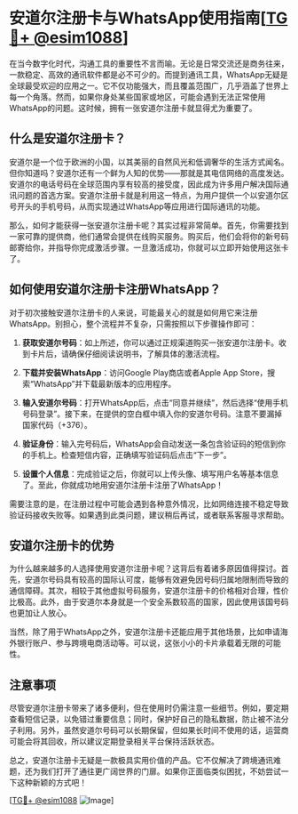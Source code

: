 # 安道尔注册卡与WhatsApp使用指南[[TG💪+ @esim1088](https://t.me/s/esim1088)]

在当今数字化时代，沟通工具的重要性不言而喻。无论是日常交流还是商务往来，一款稳定、高效的通讯软件都是必不可少的。而提到通讯工具，WhatsApp无疑是全球最受欢迎的应用之一。它不仅功能强大，而且覆盖范围广，几乎涵盖了世界上每一个角落。然而，如果你身处某些国家或地区，可能会遇到无法正常使用WhatsApp的问题。这时候，拥有一张安道尔注册卡就显得尤为重要了。

## 什么是安道尔注册卡？

安道尔是一个位于欧洲的小国，以其美丽的自然风光和低调奢华的生活方式闻名。但你知道吗？安道尔还有一个鲜为人知的优势——那就是其电信网络的高度发达。安道尔的电话号码在全球范围内享有较高的接受度，因此成为许多用户解决国际通讯问题的首选方案。安道尔注册卡就是利用这一特点，为用户提供一个以安道尔区号开头的手机号码，从而实现通过WhatsApp等应用进行国际通讯的功能。

那么，如何才能获得一张安道尔注册卡呢？其实过程非常简单。首先，你需要找到一家可靠的提供商，他们通常会提供在线购买服务。购买后，他们会将你的新号码邮寄给你，并指导你完成激活步骤。一旦激活成功，你就可以立即开始使用这张卡了。

## 如何使用安道尔注册卡注册WhatsApp？

对于初次接触安道尔注册卡的人来说，可能最关心的就是如何用它来注册WhatsApp。别担心，整个流程并不复杂，只需按照以下步骤操作即可：

1. **获取安道尔号码**：如上所述，你可以通过正规渠道购买一张安道尔注册卡。收到卡片后，请确保仔细阅读说明书，了解具体的激活流程。

2. **下载并安装WhatsApp**：访问Google Play商店或者Apple App Store，搜索“WhatsApp”并下载最新版本的应用程序。

3. **输入安道尔号码**：打开WhatsApp后，点击“同意并继续”，然后选择“使用手机号码登录”。接下来，在提供的空白框中填入你的安道尔号码。注意不要漏掉国家代码（+376）。

4. **验证身份**：输入完号码后，WhatsApp会自动发送一条包含验证码的短信到你的手机上。检查短信内容，正确填写验证码后点击“下一步”。

5. **设置个人信息**：完成验证之后，你就可以上传头像、填写用户名等基本信息了。至此，你就成功地用安道尔注册卡注册了WhatsApp！

需要注意的是，在注册过程中可能会遇到各种意外情况，比如网络连接不稳定导致验证码接收失败等。如果遇到此类问题，建议稍后再试，或者联系客服寻求帮助。

## 安道尔注册卡的优势

为什么越来越多的人选择使用安道尔注册卡呢？这背后有着诸多原因值得探讨。首先，安道尔号码具有较高的国际认可度，能够有效避免因号码归属地限制而导致的通信障碍。其次，相较于其他虚拟号码服务，安道尔注册卡的价格相对合理，性价比极高。此外，由于安道尔本身就是一个安全系数较高的国家，因此使用该国号码也更加让人放心。

当然，除了用于WhatsApp之外，安道尔注册卡还能应用于其他场景，比如申请海外银行账户、参与跨境电商活动等。可以说，这张小小的卡片承载着无限的可能性。

## 注意事项

尽管安道尔注册卡带来了诸多便利，但在使用时仍需注意一些细节。例如，要定期查看短信记录，以免错过重要信息；同时，保护好自己的隐私数据，防止被不法分子利用。另外，虽然安道尔号码可以长期保留，但如果长时间不使用的话，运营商可能会将其回收，所以建议定期登录相关平台保持活跃状态。

总之，安道尔注册卡无疑是一款极具实用价值的产品。它不仅解决了跨境通讯难题，还为我们打开了通往更广阔世界的门扉。如果你正面临类似困扰，不妨尝试一下这种新颖的方式吧！

[[TG💪+ @esim1088](https://t.me/s/esim1088) ![Image](https://i.postimg.cc/4NQfJmqS/Snipaste-2025-05-13-00-14-12.png)]